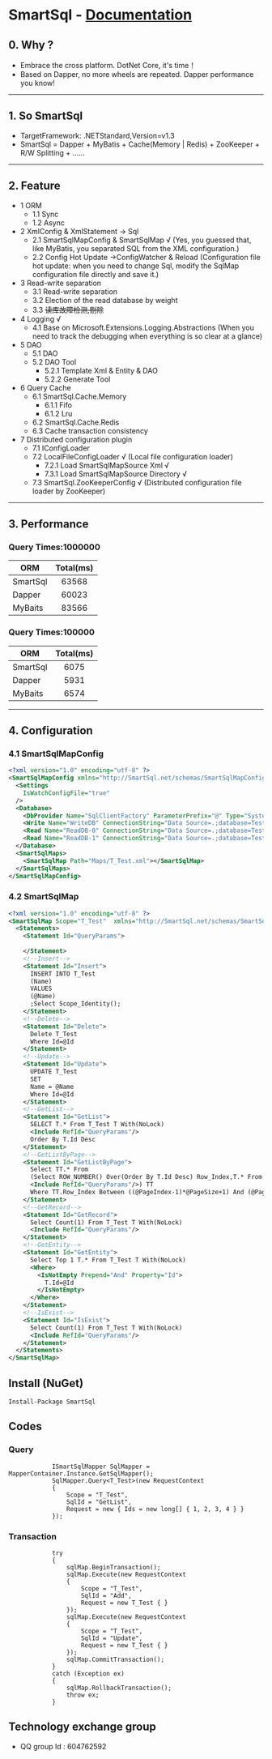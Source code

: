 # SmartSql - [Documentation](https://doc.smartsql.net/)
## 0. Why ?
 - Embrace the cross platform. DotNet Core, it's time！
 - Based on Dapper, no more wheels are repeated. Dapper performance you know!
 ----
## 1. So SmartSql
 - TargetFramework: .NETStandard,Version=v1.3
 - SmartSql = Dapper + MyBatis + Cache(Memory | Redis) + ZooKeeper + R/W Splitting + ......
----
## 2. Feature
- 1 ORM 
  - 1.1 Sync
  - 1.2 Async
- 2 XmlConfig & XmlStatement -> Sql
  - 2.1 SmartSqlMapConfig & SmartSqlMap √  (Yes, you guessed that, like MyBatis, you separated SQL from the XML configuration.)
  - 2.2 Config Hot Update ->ConfigWatcher & Reload (Configuration file hot update: when you need to change Sql, modify the SqlMap configuration file directly and save it.)
- 3 Read-write separation
  - 3.1 Read-write separation
  - 3.2 Election of the read database by weight
  - 3.3 ~~读库故障检测,剔除~~
- 4 Logging √
  - 4.1 Base on Microsoft.Extensions.Logging.Abstractions  (When you need to track the debugging when everything is so clear at a glance)
- 5 DAO
  - 5.1 DAO
  - 5.2 DAO Tool
    - 5.2.1 Template Xml & Entity & DAO
    - 5.2.2 Generate Tool
- 6 Query Cache
  - 6.1 SmartSql.Cache.Memory
      - 6.1.1 Fifo
      - 6.1.2 Lru
  - 6.2 SmartSql.Cache.Redis
  - 6.3 Cache transaction consistency
- 7 Distributed configuration plugin 
  - 7.1 IConfigLoader
  - 7.2 LocalFileConfigLoader  √ (Local file configuration loader)
      - 7.2.1 Load SmartSqlMapSource Xml  √
      - 7.3.1 Load SmartSqlMapSource Directory √
  - 7.3 SmartSql.ZooKeeperConfig √ (Distributed configuration file loader by ZooKeeper)
----
## 3. Performance
### Query Times:1000000

| ORM | Total\(ms\) |
| --- | :---: |
| SmartSql | 63568 |
| Dapper | 60023 |
| MyBaits | 83566 |

### Query Times:100000

| ORM | Total\(ms\) |
| --- | :---: |
| SmartSql | 6075 |
| Dapper | 5931 |
| MyBaits | 6574 |
----
## 4. Configuration

### 4.1 SmartSqlMapConfig
``` xml
<?xml version="1.0" encoding="utf-8" ?>
<SmartSqlMapConfig xmlns="http://SmartSql.net/schemas/SmartSqlMapConfig.xsd">
  <Settings
    IsWatchConfigFile="true"
  />
  <Database>
    <DbProvider Name="SqlClientFactory" ParameterPrefix="@" Type="System.Data.SqlClient.SqlClientFactory,System.Data.SqlClient"/>
    <Write Name="WriteDB" ConnectionString="Data Source=.;database=TestDB;uid=sa;pwd=SmartSql.net"/>
    <Read Name="ReadDB-0" ConnectionString="Data Source=.;database=TestDB;uid=sa;pwd=SmartSql.net" Weight="80"/>
    <Read Name="ReadDB-1" ConnectionString="Data Source=.;database=TestDB;uid=sa;pwd=SmartSql.net" Weight="20"/>
  </Database>
  <SmartSqlMaps>
    <SmartSqlMap Path="Maps/T_Test.xml"></SmartSqlMap>
  </SmartSqlMaps>
</SmartSqlMapConfig>
``` 

### 4.2 SmartSqlMap
``` xml
<?xml version="1.0" encoding="utf-8" ?>
<SmartSqlMap Scope="T_Test"  xmlns="http://SmartSql.net/schemas/SmartSqlMap.xsd">
  <Statements>
    <Statement Id="QueryParams">
      
    </Statement>
    <!--Insert-->
    <Statement Id="Insert">
      INSERT INTO T_Test
      (Name)
      VALUES
      (@Name)
      ;Select Scope_Identity();
    </Statement>
    <!--Delete-->
    <Statement Id="Delete">
      Delete T_Test
      Where Id=@Id
    </Statement>
    <!--Update-->
    <Statement Id="Update">
      UPDATE T_Test
      SET
      Name = @Name
      Where Id=@Id
    </Statement>
    <!--GetList-->
    <Statement Id="GetList">
      SELECT T.* From T_Test T With(NoLock)
      <Include RefId="QueryParams"/>
      Order By T.Id Desc
    </Statement>
    <!--GetListByPage-->
    <Statement Id="GetListByPage">
      Select TT.* From
      (Select ROW_NUMBER() Over(Order By T.Id Desc) Row_Index,T.* From T_Test T With(NoLock)
      <Include RefId="QueryParams"/>) TT
      Where TT.Row_Index Between ((@PageIndex-1)*@PageSize+1) And (@PageIndex*@PageSize)
    </Statement>
    <!--GetRecord-->
    <Statement Id="GetRecord">
      Select Count(1) From T_Test T With(NoLock)
      <Include RefId="QueryParams"/>
    </Statement>
    <!--GetEntity-->
    <Statement Id="GetEntity">
      Select Top 1 T.* From T_Test T With(NoLock)
      <Where>
        <IsNotEmpty Prepend="And" Property="Id">
          T.Id=@Id
        </IsNotEmpty>
      </Where>
    </Statement>
    <!--IsExist-->
    <Statement Id="IsExist">
      Select Count(1) From T_Test T With(NoLock)
      <Include RefId="QueryParams"/>
    </Statement>
  </Statements>
</SmartSqlMap>
```
## Install (NuGet)
```
Install-Package SmartSql
```
## Codes
### Query
``` CSharp
            ISmartSqlMapper SqlMapper = MapperContainer.Instance.GetSqlMapper();
            SqlMapper.Query<T_Test>(new RequestContext
            {
                Scope = "T_Test",
                SqlId = "GetList",
                Request = new { Ids = new long[] { 1, 2, 3, 4 } }
            });
```
### Transaction
``` CSharp
            try
            {
                sqlMap.BeginTransaction();
                sqlMap.Execute(new RequestContext
                {
                    Scope = "T_Test",
                    SqlId = "Add",
                    Request = new T_Test { }
                });
                sqlMap.Execute(new RequestContext
                {
                    Scope = "T_Test",
                    SqlId = "Update",
                    Request = new T_Test { }
                });
                sqlMap.CommitTransaction();
            }
            catch (Exception ex)
            {
                sqlMap.RollbackTransaction();
                throw ex;
            }
```
##  Technology exchange group
- QQ group Id : 604762592